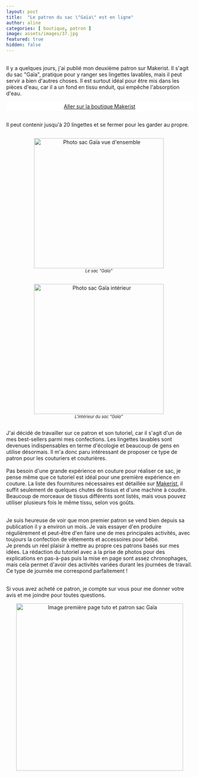 ```yaml
---
layout: post
title:  "Le patron du sac \"Gaïa\" est en ligne"
author: aline
categories: [ boutique, patron ]
image: assets/images/37.jpg
featured: true
hidden: false
---
```

<br>
Il y a quelques jours, j'ai publié mon deuxième patron sur Makerist. Il s'agit du sac "Gaïa", pratique pour y ranger ses lingettes lavables, mais il peut servir a bien d'autres choses. Il est surtout idéal pour être mis dans les pièces d'eau, car il a un fond en tissu enduit, qui empêche l'absorption d'eau.<br>

<a class="makerist-link" style="
    background-color: white;
    margin-bottom: 2em;
    display: block;
    text-align: center;
    padding: .3em;" href="https://www.makerist.fr/users/tout_nouveau_tout_beau_fr" target="_blank">Aller sur la boutique Makerist</a>

Il peut contenir jusqu'à 20 lingettes et se fermer pour les garder au propre.<br>

<div float="left" style="text-align:center">
    <p style="display: inline-block; margin-right:.3em;"><img src="{{ site.url }}{{ site.baseurl }}/assets/images/38.jpg" width="350" alt="Photo sac Gaïa vue d'ensemble"/><em style="display:block; font-size: .8em">Le sac "Gaïa"</em></p>
    <p style="display: inline-block; margin-right:.3em;"><img src="{{ site.url }}{{ site.baseurl }}/assets/images/39.jpg" width="350" alt="Photo sac Gaïa intérieur"/><em style="display:block; font-size: .8em">L'intérieur du sac "Gaïa"</em></p>
</div>

J'ai décidé de travailler sur ce patron et son tutoriel, car il s'agit d'un de mes best-sellers parmi mes confections. Les lingettes lavables sont devenues indispensables en terme d'écologie et beaucoup de gens en utilise désormais. Il m'a donc paru intéressant de proposer ce type de patron pour les couturiers et couturières.<br><br>
Pas besoin d'une grande expérience en couture pour réaliser ce sac, je pense même que ce tutoriel est idéal pour une première expérience en couture. La liste des fournitures nécessaires est détaillée sur <a href="https://www.makerist.fr/patterns/le-sac-gaia" target="_blank">Makerist</a>, il suffit seulement de quelques chutes de tissus et d'une machine à coudre. Beaucoup de morceaux de tissus différents sont listés, mais vous pouvez utiliser plusieurs fois le même tissu, selon vos goûts.<br><br>

Je suis heureuse de voir que mon premier patron se vend bien depuis sa publication il y a environ un mois. Je vais essayer d'en produire régulièrement et peut-être d'en faire une de mes principales activités, avec toujours la confection de vêtements et accessoires pour bébé.<br>
Je prends un réel plaisir à mettre au propre ces patrons basés sur mes idées. La rédaction du tutoriel avec a la prise de photos pour des explications en pas-à-pas puis la mise en page sont assez chronophages, mais cela permet d'avoir des activités variées durant les journées de travail. Ce type de journée me correspond parfaitement !<br><br>


Si vous avez acheté ce patron, je compte sur vous pour me donner votre avis et me joindre pour toutes questions.<br>

<p style="text-align:center"><a href="https://www.makerist.fr/patterns/le-sac-gaia" target="_blank"><img src="{{ site.url }}{{ site.baseurl }}/assets/images/Sac_Gaïa_promo.png" width="450" alt="Image première page tuto et patron sac Gaïa"/></a></p>